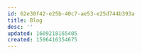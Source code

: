 ```yaml
---
id: 62e30f42-e25b-40c7-ae53-e25d744b393a
title: Blog
desc: ''
updated: 1609218165405
created: 1596416354675
---
```




